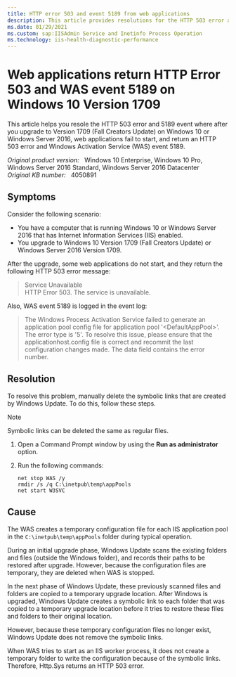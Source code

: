 ```yaml
---
title: HTTP error 503 and event 5189 from web applications
description: This article provides resolutions for the HTTP 503 error and 5189 event where after you upgrade to Version 1709 (Fall Creators Update) on Windows 10 or Windows Server 2016, web applications fail to start, and return an HTTP 503 error and WAS event 5189.
ms.date: 01/29/2021
ms.custom: sap:IISAdmin Service and Inetinfo Process Operation
ms.technology: iis-health-diagnostic-performance
---
```

# Web applications return HTTP Error 503 and WAS event 5189 on Windows 10 Version 1709

This article helps you resole the HTTP 503 error and 5189 event where after you upgrade to Version 1709 (Fall Creators Update) on Windows 10 or Windows Server 2016, web applications fail to start, and return an HTTP 503 error and  Windows Activation Service (WAS) event 5189.

_Original product version:_ &nbsp; Windows 10 Enterprise, Windows 10 Pro, Windows Server 2016 Standard, Windows Server 2016 Datacenter  
_Original KB number:_ &nbsp; 4050891

## Symptoms

Consider the following scenario:

- You have a computer that is running Windows 10 or Windows Server 2016 that has Internet Information Services (IIS) enabled.
- You upgrade to Windows 10 Version 1709 (Fall Creators Update) or Windows Server 2016 Version 1709.

After the upgrade, some web applications do not start, and they return the following HTTP 503 error message:

> Service Unavailable  
HTTP Error 503. The service is unavailable.

Also, WAS event 5189 is logged in the event log:

> The Windows Process Activation Service failed to generate an application pool config file for application pool '\<DefaultAppPool>'. The error type is '5'. To resolve this issue, please ensure that the applicationhost.config file is correct and recommit the last configuration changes made. The data field contains the error number.

## Resolution

To resolve this problem, manually delete the symbolic links that are created by Windows Update. To do this, follow these steps.

> [!NOTE]
> Symbolic links can be deleted the same as regular files.

1. Open a Command Prompt window by using the **Run as administrator** option.
2. Run the following commands:

    ```console
    net stop WAS /y
    rmdir /s /q C:\inetpub\temp\appPools
    net start W3SVC
    ```

## Cause

The WAS creates a temporary configuration file for each IIS application pool in the `C:\inetpub\temp\appPools` folder during typical operation.

During an initial upgrade phase, Windows Update scans the existing folders and files (outside the Windows folder), and records their paths to be restored after upgrade. However, because the configuration files are temporary, they are deleted when WAS is stopped.

In the next phase of Windows Update, these previously scanned files and folders are copied to a temporary upgrade location. After Windows is upgraded, Windows Update creates a symbolic link to each folder that was copied to a temporary upgrade location before it tries to restore these files and folders to their original location.

However, because these temporary configuration files no longer exist, Windows Update does not remove the symbolic links.

When WAS tries to start as an IIS worker process, it does not create a temporary folder to write the configuration because of the symbolic links. Therefore, Http.Sys returns an HTTP 503 error.
